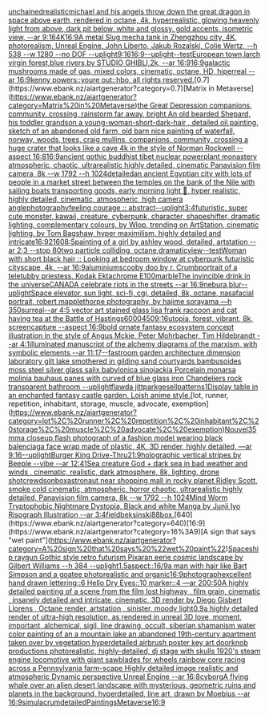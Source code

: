 [unchained](https://www.ebank.nz/aiartgenerator?category=unchained)[realistic](https://www.ebank.nz/aiartgenerator?category=realistic)[michael and his angels throw down the great dragon in space above earth, rendered in octane, 4k, hyperrealistic, glowing heavenly light from above, dark pit below, white and glossy, gold accents, isometric view, --ar 9:16](https://www.ebank.nz/aiartgenerator?category=michael%20and%20his%20angels%20throw%20down%20the%20great%20dragon%20in%20space%20above%20earth%2C%20rendered%20in%20octane%2C%204k%2C%20hyperrealistic%2C%20glowing%20heavenly%20light%20from%20above%2C%20dark%20pit%20below%2C%20white%20and%20glossy%2C%20gold%20accents%2C%20isometric%20view%2C%20--ar%209%3A16)[4K](https://www.ebank.nz/aiartgenerator?category=4K)[16:9](https://www.ebank.nz/aiartgenerator?category=16%3A9)[A metal Slug mecha tank in Zhengzhou city, 4K, photorealism, Unreal Engine, John Liberto, Jakub Rozalski, Colie Wertz, --h 538 --w 1280 --no DOF --uplight](https://www.ebank.nz/aiartgenerator?category=A%20metal%20Slug%20mecha%20tank%20in%20Zhengzhou%20city%2C%204K%2C%20photorealism%2C%20Unreal%20Engine%2C%20John%20Liberto%2C%20Jakub%20Rozalski%2C%20Colie%20Wertz%2C%20--h%20538%20--w%201280%20--no%20DOF%20--uplight)[9:16](https://www.ebank.nz/aiartgenerator?category=9%3A16)[16:9](https://www.ebank.nz/aiartgenerator?category=16%3A9)[--uplight](https://www.ebank.nz/aiartgenerator?category=--uplight)[--test](https://www.ebank.nz/aiartgenerator?category=--test)[European town,larch virgin forest,blue rivers,by STUDIO GHIBLI,2k, --ar 16:9](https://www.ebank.nz/aiartgenerator?category=European%20town%2Clarch%20virgin%20forest%2Cblue%20rivers%2Cby%20STUDIO%20GHIBLI%2C2k%2C%20--ar%2016%3A9)[16:9](https://www.ebank.nz/aiartgenerator?category=16%3A9)[galactic mushrooms made of gas, mixed colors, cinematic, octane, HD, hiperreal --ar 16:9](https://www.ebank.nz/aiartgenerator?category=galactic%20mushrooms%20made%20of%20gas%2C%20mixed%20colors%2C%20cinematic%2C%20octane%2C%20HD%2C%20hiperreal%20--ar%2016%3A9)[kenny powers::youre out::hbo, all rights reserved.](https://www.ebank.nz/aiartgenerator?category=kenny%20powers%3A%3Ayoure%20out%3A%3Ahbo%2C%20all%20rights%20reserved.)[0.7](https://www.ebank.nz/aiartgenerator?category=0.7)[Matrix in Metaverse](https://www.ebank.nz/aiartgenerator?category=Matrix%20in%20Metaverse)[the Great Depression  companions, community, crossing, rainstorm far away, bright An old bearded Shepard, his toddler grandson a young-woman-short-dark-hair , detailed oil painting, sketch of an abandoned old farm, old barn nice painting of waterfall, norway, woods, trees, craig mullins,  companions, community, crossing a huge crater that looks like a cave 4k in the style of Norman Rockwell --aspect 16:8](https://www.ebank.nz/aiartgenerator?category=the%20Great%20Depression%20%20companions%2C%20community%2C%20crossing%2C%20rainstorm%20far%20away%2C%20bright%20An%20old%20bearded%20Shepard%2C%20his%20toddler%20grandson%20a%20young-woman-short-dark-hair%20%2C%20detailed%20oil%20painting%2C%20sketch%20of%20an%20abandoned%20old%20farm%2C%20old%20barn%20nice%20painting%20of%20waterfall%2C%20norway%2C%20woods%2C%20trees%2C%20craig%20mullins%2C%20%20companions%2C%20community%2C%20crossing%20a%20huge%20crater%20that%20looks%20like%20a%20cave%204k%20in%20the%20style%20of%20Norman%20Rockwell%20--aspect%2016%3A8)[16:9](https://www.ebank.nz/aiartgenerator?category=16%3A9)[ancient gothic buddhist tibet nuclear powerplant monastery atmospheric, chaotic, ultrarealistic highly detailed, cinematic Panavision film camera, 8k --w 1792 --h 1024](https://www.ebank.nz/aiartgenerator?category=ancient%20gothic%20buddhist%20tibet%20nuclear%20powerplant%20monastery%20atmospheric%2C%20chaotic%2C%20ultrarealistic%20highly%20detailed%2C%20cinematic%20Panavision%20film%20camera%2C%208k%20--w%201792%20--h%201024)[detailed](https://www.ebank.nz/aiartgenerator?category=detailed)[an ancient Egyptian city with lots of people in a market street between the temples on the bank of the Nile with sailing boats transporting goods, early morning light 🌅, hyper realistic, highly detailed, cinematic, atmospheric, high camera angle](https://www.ebank.nz/aiartgenerator?category=an%20ancient%20Egyptian%20city%20with%20lots%20of%20people%20in%20a%20market%20street%20between%20the%20temples%20on%20the%20bank%20of%20the%20Nile%20with%20sailing%20boats%20transporting%20goods%2C%20early%20morning%20light%20%F0%9F%8C%85%2C%20hyper%20realistic%2C%20highly%20detailed%2C%20cinematic%2C%20atmospheric%2C%20high%20camera%20angle)[photography](https://www.ebank.nz/aiartgenerator?category=photography)[feeling courage :: abstract](https://www.ebank.nz/aiartgenerator?category=feeling%20courage%20%3A%3A%20abstract)[--uplight](https://www.ebank.nz/aiartgenerator?category=--uplight)[3:4](https://www.ebank.nz/aiartgenerator?category=3%3A4)[](https://www.ebank.nz/aiartgenerator?category=)[futuristic, super cute monster, kawaii, creature, cyberpunk, character, shapeshifter, dramatic lighting, complementary colours, by Wlop, trending on ArtStation, cinematic lighting, by Tom Bagshaw, hyper maximilism, highly detailed and intricate](https://www.ebank.nz/aiartgenerator?category=futuristic%2C%20super%20cute%20monster%2C%20kawaii%2C%20creature%2C%20cyberpunk%2C%20character%2C%20shapeshifter%2C%20dramatic%20lighting%2C%20complementary%20colours%2C%20by%20Wlop%2C%20trending%20on%20ArtStation%2C%20cinematic%20lighting%2C%20by%20Tom%20Bagshaw%2C%20hyper%20maximilism%2C%20highly%20detailed%20and%20intricate)[16:9](https://www.ebank.nz/aiartgenerator?category=16%3A9)[2160](https://www.ebank.nz/aiartgenerator?category=2160)[8:5](https://www.ebank.nz/aiartgenerator?category=8%3A5)[painting of a girl by ashley wood, detailed, artstation --ar 2:3 --stop 80](https://www.ebank.nz/aiartgenerator?category=painting%20of%20a%20girl%20by%20ashley%20wood%2C%20detailed%2C%20artstation%20--ar%202%3A3%20--stop%2080)[two particle colliding, octane,dramatic](https://www.ebank.nz/aiartgenerator?category=two%20particle%20colliding%2C%20octane%2Cdramatic)[view](https://www.ebank.nz/aiartgenerator?category=view)[--test](https://www.ebank.nz/aiartgenerator?category=--test)[Woman with short black hair :: Looking at bedroom window at cyberpunk futuristic cityscape, 4k, --ar 16:9](https://www.ebank.nz/aiartgenerator?category=Woman%20with%20short%20black%20hair%20%3A%3A%20Looking%20at%20bedroom%20window%20at%20cyberpunk%20futuristic%20cityscape%2C%204k%2C%20--ar%2016%3A9)[aluminium](https://www.ebank.nz/aiartgenerator?category=aluminium)[scooby doo by r. Crumb](https://www.ebank.nz/aiartgenerator?category=scooby%20doo%20by%20r.%20Crumb)[portrait of a teletubby priestess, Kodak Ektachrome E100](https://www.ebank.nz/aiartgenerator?category=portrait%20of%20a%20teletubby%20priestess%2C%20Kodak%20Ektachrome%20E100)[marble](https://www.ebank.nz/aiartgenerator?category=marble)[The invincible drink in the universe](https://www.ebank.nz/aiartgenerator?category=The%20invincible%20drink%20in%20the%20universe)[CANADA celebrate riots in the streets --ar 16:9](https://www.ebank.nz/aiartgenerator?category=CANADA%20celebrate%20riots%20in%20the%20streets%20--ar%2016%3A9)[nebura,](https://www.ebank.nz/aiartgenerator?category=nebura%2C)[blur](https://www.ebank.nz/aiartgenerator?category=blur)[--uplight](https://www.ebank.nz/aiartgenerator?category=--uplight)[Space elevator, sun light, sci-fi, cgi, detailed, 8k, octane, nasa](https://www.ebank.nz/aiartgenerator?category=Space%20elevator%2C%20sun%20light%2C%20sci-fi%2C%20cgi%2C%20detailed%2C%208k%2C%20octane%2C%20nasa)[facial portrait, robert mapplethorpe photography, by hajime sorayama —h 350](https://www.ebank.nz/aiartgenerator?category=facial%20portrait%2C%20robert%20mapplethorpe%20photography%2C%20by%20hajime%20sorayama%20%E2%80%94h%20350)[surreal](https://www.ebank.nz/aiartgenerator?category=surreal)[--ar 4:5 vector art stained glass lisa frank raccoon and cat having tea at the Battle of Hastings](https://www.ebank.nz/aiartgenerator?category=--ar%204%3A5%20vector%20art%20stained%20glass%20lisa%20frank%20raccoon%20and%20cat%20having%20tea%20at%20the%20Battle%20of%20Hastings)[6000](https://www.ebank.nz/aiartgenerator?category=6000)[450](https://www.ebank.nz/aiartgenerator?category=450)[9:16](https://www.ebank.nz/aiartgenerator?category=9%3A16)[utopia, forest, vibrant, 8k, screencapture --aspect 16:9](https://www.ebank.nz/aiartgenerator?category=utopia%2C%20forest%2C%20vibrant%2C%208k%2C%20screencapture%20--aspect%2016%3A9)[bold ornate fantasy ecosystem concept illustration in the style of Angus Mckie, Peter Mohrbacher, Tim Hildebrandt --ar 4:1](https://www.ebank.nz/aiartgenerator?category=bold%20ornate%20fantasy%20ecosystem%20concept%20illustration%20in%20the%20style%20of%20Angus%20Mckie%2C%20Peter%20Mohrbacher%2C%20Tim%20Hildebrandt%20--ar%204%3A1)[illuminated manuscript of the alchemy diagrams of the marxism, with symbolic elements --ar 11:17](https://www.ebank.nz/aiartgenerator?category=illuminated%20manuscript%20of%20the%20alchemy%20diagrams%20of%20the%20marxism%2C%20with%20symbolic%20elements%20--ar%2011%3A17)[--fast](https://www.ebank.nz/aiartgenerator?category=--fast)[room garden architecture dimension  laboratory  gilt lake  smothered in gilding sand courtyards bambusoides moss steel silver glass  salix babylonica  sinojackia Porcelain monarsa molinia bauhaus panes with  curved of blue glass iron Chandeliers rock transparent  bathroom --uplight](https://www.ebank.nz/aiartgenerator?category=room%20garden%20architecture%20dimension%20%20laboratory%20%20gilt%20lake%20%20smothered%20in%20gilding%20sand%20courtyards%20bambusoides%20moss%20steel%20silver%20glass%20%20salix%20babylonica%20%20sinojackia%20Porcelain%20monarsa%20molinia%20bauhaus%20panes%20with%20%20curved%20of%20blue%20glass%20iron%20Chandeliers%20rock%20transparent%20%20bathroom%20--uplight)[flawda jitt](https://www.ebank.nz/aiartgenerator?category=flawda%20jitt)[park](https://www.ebank.nz/aiartgenerator?category=park)[gesell](https://www.ebank.nz/aiartgenerator?category=gesell)[patterns](https://www.ebank.nz/aiartgenerator?category=patterns)[1](https://www.ebank.nz/aiartgenerator?category=1)[Display table in an enchanted fantasy castle garden. Loish anime style.](https://www.ebank.nz/aiartgenerator?category=Display%20table%20in%20an%20enchanted%20fantasy%20castle%20garden.%20Loish%20anime%20style.)[lot, runner, repetition, inhabitant, storage, muscle, advocate, exemption](https://www.ebank.nz/aiartgenerator?category=lot%2C%20runner%2C%20repetition%2C%20inhabitant%2C%20storage%2C%20muscle%2C%20advocate%2C%20exemption)[Nouvel](https://www.ebank.nz/aiartgenerator?category=Nouvel)[35mm](https://www.ebank.nz/aiartgenerator?category=35mm)[a closeup flash photograph of a fashion model wearing black balenciaga face wrap made of plastic, 4K, 3D render, highly detailed, —ar 9:16](https://www.ebank.nz/aiartgenerator?category=a%20closeup%20flash%20photograph%20of%20a%20fashion%20model%20wearing%20black%20balenciaga%20face%20wrap%20made%20of%20plastic%2C%204K%2C%203D%20render%2C%20highly%20detailed%2C%20%E2%80%94ar%209%3A16)[--uplight](https://www.ebank.nz/aiartgenerator?category=--uplight)[Burger King Drive-Thru](https://www.ebank.nz/aiartgenerator?category=Burger%20King%20Drive-Thru)[21:9](https://www.ebank.nz/aiartgenerator?category=21%3A9)[holographic vertical stripes by Beeple --vibe --ar 12:41](https://www.ebank.nz/aiartgenerator?category=holographic%20vertical%20stripes%20by%20Beeple%20--vibe%20--ar%2012%3A41)[Sea creature God +  dark sea in bad weather and winds , cinematic, realistic, dark atmosphere, 8k, lighting, drone shot](https://www.ebank.nz/aiartgenerator?category=Sea%20creature%20God%20%2B%20%20dark%20sea%20in%20bad%20weather%20and%20winds%20%2C%20cinematic%2C%20realistic%2C%20dark%20atmosphere%2C%208k%2C%20lighting%2C%20drone%20shot)[crewdson](https://www.ebank.nz/aiartgenerator?category=crewdson)[box](https://www.ebank.nz/aiartgenerator?category=box)[astronaut near shopping mall  in rocky planet Ridley Scott, smoke cold cinematic, atmospheric, horror chaotic, ultrarealistic highly detailed, Panavision film camera, 8k --w 1792 --h 1024](https://www.ebank.nz/aiartgenerator?category=astronaut%20near%20shopping%20mall%20%20in%20rocky%20planet%20Ridley%20Scott%2C%20smoke%20cold%20cinematic%2C%20atmospheric%2C%20horror%20chaotic%2C%20ultrarealistic%20highly%20detailed%2C%20Panavision%20film%20camera%2C%208k%20--w%201792%20--h%201024)[Mind Worm  Tryptophobic Nightmare Dystopia, Black and white Manga by Junji Iyo Risograph  Illustration --ar 3:4](https://www.ebank.nz/aiartgenerator?category=Mind%20Worm%20%20Tryptophobic%20Nightmare%20Dystopia%2C%20Black%20and%20white%20Manga%20by%20Junji%20Iyo%20Risograph%20%20Illustration%20--ar%203%3A4)[field](https://www.ebank.nz/aiartgenerator?category=field)[beksinski](https://www.ebank.nz/aiartgenerator?category=beksinski)[88](https://www.ebank.nz/aiartgenerator?category=88)[box.](https://www.ebank.nz/aiartgenerator?category=box.)[640](https://www.ebank.nz/aiartgenerator?category=640)[16:9](https://www.ebank.nz/aiartgenerator?category=16%3A9)[A sign that says "wet paint"](https://www.ebank.nz/aiartgenerator?category=A%20sign%20that%20says%20%22wet%20paint%22)[Spaceship raygun Gothic style retro futurism Pixar](https://www.ebank.nz/aiartgenerator?category=Spaceship%20raygun%20Gothic%20style%20retro%20futurism%20Pixar)[an eerie cosmic landscape by Gilbert Williams --h 384 --uplight](https://www.ebank.nz/aiartgenerator?category=an%20eerie%20cosmic%20landscape%20by%20Gilbert%20Williams%20--h%20384%20--uplight)[1.5](https://www.ebank.nz/aiartgenerator?category=1.5)[aspect::16/9](https://www.ebank.nz/aiartgenerator?category=aspect%3A%3A16/9)[a man with hair like Bart Simpson and a goatee photorealistic and organic](https://www.ebank.nz/aiartgenerator?category=a%20man%20with%20hair%20like%20Bart%20Simpson%20and%20a%20goatee%20photorealistic%20and%20organic)[16:9](https://www.ebank.nz/aiartgenerator?category=16%3A9)[photograph](https://www.ebank.nz/aiartgenerator?category=photograph)[excellent hand drawn lettering::6 Hello Dry Eyes::10 marker::4 —ar 200:50](https://www.ebank.nz/aiartgenerator?category=excellent%20hand%20drawn%20lettering%3A%3A6%20Hello%20Dry%20Eyes%3A%3A10%20marker%3A%3A4%20%E2%80%94ar%20200%3A50)[A highly detailed painting of a scene from the film lost highway , film grain, cinematic , insanely detailed and intricate, cinematic, 3D render by Diego Gisbert Llorens , Octane render, artstation , sinister, moody light](https://www.ebank.nz/aiartgenerator?category=A%20highly%20detailed%20painting%20of%20a%20scene%20from%20the%20film%20lost%20highway%20%2C%20film%20grain%2C%20cinematic%20%2C%20insanely%20detailed%20and%20intricate%2C%20cinematic%2C%203D%20render%20by%20Diego%20Gisbert%20Llorens%20%2C%20Octane%20render%2C%20artstation%20%2C%20sinister%2C%20moody%20light)[0.9](https://www.ebank.nz/aiartgenerator?category=0.9)[a highly detailed render of ultra-high resolution, as rendered in unreal 3D love, moment, important, alchemical, sigil, line drawing, occult, siberian shamanism water color painting of an a mountain lake an abandoned 19th-century apartment taken over by vegetation hyperdetailed airbrush poster key art doorknob productions photorealistic, highly-detailed, dj stage with skulls 1920's steam engine locomotive with giant sawblades for wheels rainbow core racing across a Pennsylvania farm-scape Highly detailed image realistic and atmospheric Dynamic perspective Unreal Engine --ar 16:8](https://www.ebank.nz/aiartgenerator?category=a%20highly%20detailed%20render%20of%20ultra-high%20resolution%2C%20as%20rendered%20in%20unreal%203D%20love%2C%20moment%2C%20important%2C%20alchemical%2C%20sigil%2C%20line%20drawing%2C%20occult%2C%20siberian%20shamanism%20water%20color%20painting%20of%20an%20a%20mountain%20lake%20an%20abandoned%2019th-century%20apartment%20taken%20over%20by%20vegetation%20hyperdetailed%20airbrush%20poster%20key%20art%20doorknob%20productions%20photorealistic%2C%20highly-detailed%2C%20dj%20stage%20with%20skulls%201920%27s%20steam%20engine%20locomotive%20with%20giant%20sawblades%20for%20wheels%20rainbow%20core%20racing%20across%20a%20Pennsylvania%20farm-scape%20Highly%20detailed%20image%20realistic%20and%20atmospheric%20Dynamic%20perspective%20Unreal%20Engine%20--ar%2016%3A8)[cyborg](https://www.ebank.nz/aiartgenerator?category=cyborg)[A flying whale over an alien desert landscape with mysterious, geometric ruins and planets in the background, hyperdetailed, line art, drawn by Moebius --ar 16:9](https://www.ebank.nz/aiartgenerator?category=A%20flying%20whale%20over%20an%20alien%20desert%20landscape%20with%20mysterious%2C%20geometric%20ruins%20and%20planets%20in%20the%20background%2C%20hyperdetailed%2C%20line%20art%2C%20drawn%20by%20Moebius%20--ar%2016%3A9)[simulacrum](https://www.ebank.nz/aiartgenerator?category=simulacrum)[detailed](https://www.ebank.nz/aiartgenerator?category=detailed)[Paintings](https://www.ebank.nz/aiartgenerator?category=Paintings)[Metaverse](https://www.ebank.nz/aiartgenerator?category=Metaverse)[16:9](https://www.ebank.nz/aiartgenerator?category=16%3A9)